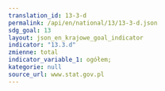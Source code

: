 ```yaml
---
translation_id: 13-3-d
permalink: /api/en/national/13/13-3-d.json
sdg_goal: 13
layout: json_en_krajowe_goal_indicator
indicator: "13.3.d"
zmienne: total
indicator_variable_1: ogółem;
kategorie: null
source_url: www.stat.gov.pl
---
```


